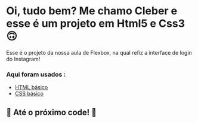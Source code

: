 # Oi, tudo bem? Me chamo Cleber e esse é um projeto em Html5 e Css3 🙃

Esse é o projeto da nossa aula de Flexbox, na qual refiz a interface de login do Instagram! 

### Aqui foram usados :

* [HTML básico](https://www.w3schools.com/html/)
* [CSS básico](https://developer.mozilla.org/pt-BR/docs/Web/CSS)

## 🚀 Até o próximo code! 🚀
